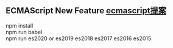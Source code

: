 ## ECMAScript New Feature [ecmascript提案](https://github.com/tc39/proposals/blob/master/finished-proposals.md  )
  npm install  
  npm run babel  
  npm run es2020 or es2019 es2018 es2017 es2016 es2015  
